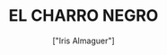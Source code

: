 ---
title: 'EL CHARRO NEGRO'
description: 'hombre, provenía de una familia de campo y humilde; sin embargo, su ambición era tan grande que siempre le gustaba ir bien vestido aunque se quedara sin dinero para comer.

Tras cansarse de su miseria, el hombre invocó al Diablo, quien acudió a su llamado y le ofreció cantidades inmensas de dinero y riquezas a cambio de su alma, a lo que el hombre aceptó.'
pubDate: '2024-04-04T09:21:49.613Z'
heroImage: '/charro.jpg'
categories: ['leyendas', 'terror', 'mitos', 'leyenda']
tags: ['dinero', 'diablo', 'negro', 'Peliculas', 'maldición']
author: '["Iris Almaguer"]'
---